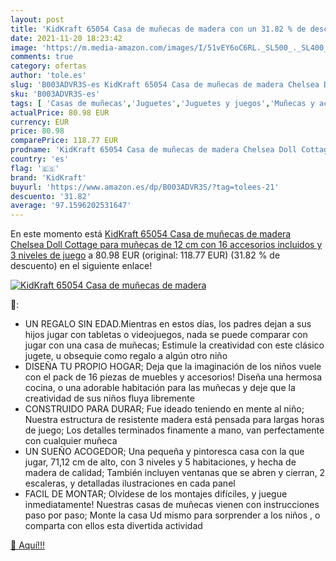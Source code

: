 ```yaml
---
layout: post
title: 'KidKraft 65054 Casa de muñecas de madera con un 31.82 % de descuento'
date: 2021-11-20 18:23:42
image: 'https://m.media-amazon.com/images/I/51vEY6oC6RL._SL500_._SL400_.jpg'
comments: true
category: ofertas
author: 'tole.es'
slug: 'B003ADVR3S-es KidKraft 65054 Casa de muñecas de madera Chelsea Doll...'
sku: 'B003ADVR3S-es'
tags: [ 'Casas de muñecas','Juguetes','Juguetes y juegos','Muñecas y accesorios','kidkraft', ]
actualPrice: 80.98 EUR
currency: EUR
price: 80.98
comparePrice: 118.77 EUR
prodname: 'KidKraft 65054 Casa de muñecas de madera Chelsea Doll Cottage para muñecas de 12 cm con 16 accesorios incluidos y 3 niveles de juego'
country: 'es'
flag: '🇪🇸'
brand: 'KidKraft'
buyurl: 'https://www.amazon.es/dp/B003ADVR3S/?tag=tolees-21'
descuento: '31.82'
average: '97.1596202531647'
---
```


En este momento está [KidKraft 65054 Casa de muñecas de madera Chelsea Doll Cottage para muñecas de 12 cm con 16 accesorios incluidos y 3 niveles de juego](https://www.amazon.es/dp/B003ADVR3S/?tag=tolees-21) a 80.98 EUR (original: 118.77 EUR) (31.82 %  de descuento) en el siguiente enlace!

[![KidKraft 65054 Casa de muñecas de madera](https://m.media-amazon.com/images/I/51vEY6oC6RL._SL500_._SL400_.jpg)](https://www.amazon.es/dp/B003ADVR3S/?tag=tolees-21)

🔎:

- UN REGALO SIN EDAD.Mientras en estos días, los padres dejan a sus hijos jugar con tabletas o videojuegos, nada se puede comparar con jugar con una casa de muñecas; Estimule la creatividad con este clásico jugete, u obsequie como regalo a algún otro niño
- DISEÑA TU PROPIO HOGAR; Deja que la imaginación de los niños vuele con el pack de 16 piezas de muebles y accesorios! Diseña una hermosa cocina, o una adorable habitación para las muñecas y deje que la creatividad de sus niños fluya libremente
- CONSTRUIDO PARA DURAR; Fue ideado teniendo en mente al niño; Nuestra estructura de resistente madera está pensada para largas horas de juego; Los detalles terminados finamente a mano, van perfectamente con cualquier muñeca
- UN SUEÑO ACOGEDOR; Una pequeña y pintoresca casa con la que jugar, 71,12 cm de alto, con 3 niveles y 5 habitaciones, y hecha de madera de calidad; También incluyen ventanas que se abren y cierran, 2 escaleras, y detalladas ilustraciones en cada panel
- FACIL DE MONTAR; Olvídese de los montajes difíciles, y juegue inmediatamente! Nuestras casas de muñecas vienen con instrucciones paso por paso; Monte la casa Ud mismo para sorprender a los niños , o comparta con ellos esta divertida actividad

[🛒 Aquí!!!](https://www.amazon.es/dp/B003ADVR3S/?tag=tolees-21)
